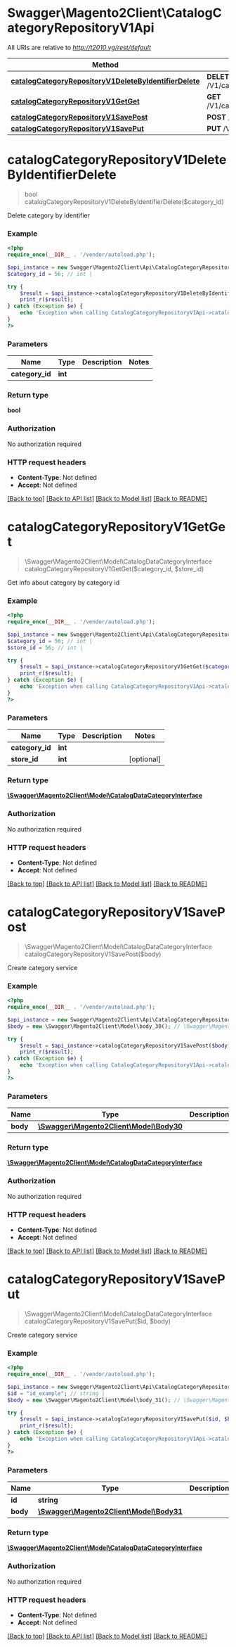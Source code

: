 # Swagger\Magento2Client\CatalogCategoryRepositoryV1Api

All URIs are relative to *http://t2010.vg/rest/default*

Method | HTTP request | Description
------------- | ------------- | -------------
[**catalogCategoryRepositoryV1DeleteByIdentifierDelete**](CatalogCategoryRepositoryV1Api.md#catalogCategoryRepositoryV1DeleteByIdentifierDelete) | **DELETE** /V1/categories/{categoryId} | 
[**catalogCategoryRepositoryV1GetGet**](CatalogCategoryRepositoryV1Api.md#catalogCategoryRepositoryV1GetGet) | **GET** /V1/categories/{categoryId} | 
[**catalogCategoryRepositoryV1SavePost**](CatalogCategoryRepositoryV1Api.md#catalogCategoryRepositoryV1SavePost) | **POST** /V1/categories | 
[**catalogCategoryRepositoryV1SavePut**](CatalogCategoryRepositoryV1Api.md#catalogCategoryRepositoryV1SavePut) | **PUT** /V1/categories/{id} | 


# **catalogCategoryRepositoryV1DeleteByIdentifierDelete**
> bool catalogCategoryRepositoryV1DeleteByIdentifierDelete($category_id)



Delete category by identifier

### Example
```php
<?php
require_once(__DIR__ . '/vendor/autoload.php');

$api_instance = new Swagger\Magento2Client\Api\CatalogCategoryRepositoryV1Api();
$category_id = 56; // int | 

try {
    $result = $api_instance->catalogCategoryRepositoryV1DeleteByIdentifierDelete($category_id);
    print_r($result);
} catch (Exception $e) {
    echo 'Exception when calling CatalogCategoryRepositoryV1Api->catalogCategoryRepositoryV1DeleteByIdentifierDelete: ', $e->getMessage(), PHP_EOL;
}
?>
```

### Parameters

Name | Type | Description  | Notes
------------- | ------------- | ------------- | -------------
 **category_id** | **int**|  |

### Return type

**bool**

### Authorization

No authorization required

### HTTP request headers

 - **Content-Type**: Not defined
 - **Accept**: Not defined

[[Back to top]](#) [[Back to API list]](../../README.md#documentation-for-api-endpoints) [[Back to Model list]](../../README.md#documentation-for-models) [[Back to README]](../../README.md)

# **catalogCategoryRepositoryV1GetGet**
> \Swagger\Magento2Client\Model\CatalogDataCategoryInterface catalogCategoryRepositoryV1GetGet($category_id, $store_id)



Get info about category by category id

### Example
```php
<?php
require_once(__DIR__ . '/vendor/autoload.php');

$api_instance = new Swagger\Magento2Client\Api\CatalogCategoryRepositoryV1Api();
$category_id = 56; // int | 
$store_id = 56; // int | 

try {
    $result = $api_instance->catalogCategoryRepositoryV1GetGet($category_id, $store_id);
    print_r($result);
} catch (Exception $e) {
    echo 'Exception when calling CatalogCategoryRepositoryV1Api->catalogCategoryRepositoryV1GetGet: ', $e->getMessage(), PHP_EOL;
}
?>
```

### Parameters

Name | Type | Description  | Notes
------------- | ------------- | ------------- | -------------
 **category_id** | **int**|  |
 **store_id** | **int**|  | [optional]

### Return type

[**\Swagger\Magento2Client\Model\CatalogDataCategoryInterface**](../Model/CatalogDataCategoryInterface.md)

### Authorization

No authorization required

### HTTP request headers

 - **Content-Type**: Not defined
 - **Accept**: Not defined

[[Back to top]](#) [[Back to API list]](../../README.md#documentation-for-api-endpoints) [[Back to Model list]](../../README.md#documentation-for-models) [[Back to README]](../../README.md)

# **catalogCategoryRepositoryV1SavePost**
> \Swagger\Magento2Client\Model\CatalogDataCategoryInterface catalogCategoryRepositoryV1SavePost($body)



Create category service

### Example
```php
<?php
require_once(__DIR__ . '/vendor/autoload.php');

$api_instance = new Swagger\Magento2Client\Api\CatalogCategoryRepositoryV1Api();
$body = new \Swagger\Magento2Client\Model\body_30(); // \Swagger\Magento2Client\Model\Body30 | 

try {
    $result = $api_instance->catalogCategoryRepositoryV1SavePost($body);
    print_r($result);
} catch (Exception $e) {
    echo 'Exception when calling CatalogCategoryRepositoryV1Api->catalogCategoryRepositoryV1SavePost: ', $e->getMessage(), PHP_EOL;
}
?>
```

### Parameters

Name | Type | Description  | Notes
------------- | ------------- | ------------- | -------------
 **body** | [**\Swagger\Magento2Client\Model\Body30**](../Model/body_30.md)|  | [optional]

### Return type

[**\Swagger\Magento2Client\Model\CatalogDataCategoryInterface**](../Model/CatalogDataCategoryInterface.md)

### Authorization

No authorization required

### HTTP request headers

 - **Content-Type**: Not defined
 - **Accept**: Not defined

[[Back to top]](#) [[Back to API list]](../../README.md#documentation-for-api-endpoints) [[Back to Model list]](../../README.md#documentation-for-models) [[Back to README]](../../README.md)

# **catalogCategoryRepositoryV1SavePut**
> \Swagger\Magento2Client\Model\CatalogDataCategoryInterface catalogCategoryRepositoryV1SavePut($id, $body)



Create category service

### Example
```php
<?php
require_once(__DIR__ . '/vendor/autoload.php');

$api_instance = new Swagger\Magento2Client\Api\CatalogCategoryRepositoryV1Api();
$id = "id_example"; // string | 
$body = new \Swagger\Magento2Client\Model\body_31(); // \Swagger\Magento2Client\Model\Body31 | 

try {
    $result = $api_instance->catalogCategoryRepositoryV1SavePut($id, $body);
    print_r($result);
} catch (Exception $e) {
    echo 'Exception when calling CatalogCategoryRepositoryV1Api->catalogCategoryRepositoryV1SavePut: ', $e->getMessage(), PHP_EOL;
}
?>
```

### Parameters

Name | Type | Description  | Notes
------------- | ------------- | ------------- | -------------
 **id** | **string**|  |
 **body** | [**\Swagger\Magento2Client\Model\Body31**](../Model/body_31.md)|  | [optional]

### Return type

[**\Swagger\Magento2Client\Model\CatalogDataCategoryInterface**](../Model/CatalogDataCategoryInterface.md)

### Authorization

No authorization required

### HTTP request headers

 - **Content-Type**: Not defined
 - **Accept**: Not defined

[[Back to top]](#) [[Back to API list]](../../README.md#documentation-for-api-endpoints) [[Back to Model list]](../../README.md#documentation-for-models) [[Back to README]](../../README.md)

